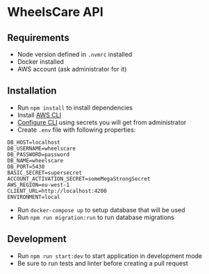 # WheelsCare API

## Requirements
- Node version defined in `.nvmrc` installed
- Docker installed
- AWS account (ask administrator for it)

## Installation
- Run `npm install` to install dependencies
- Install [AWS CLI](https://docs.aws.amazon.com/cli/latest/userguide/install-cliv1.html)
- [Configure CLI](https://docs.aws.amazon.com/cli/latest/userguide/cli-chap-configure.html#cli-quick-configuration) using secrets you will get from administrator
- Create `.env` file with following properties:
```
DB_HOST=localhost
DB_USERNAME=wheelscare
DB_PASSWORD=password
DB_NAME=wheelscare
DB_PORT=5430
BASIC_SECRET=supersecret
ACCOUNT_ACTIVATION_SECRET=someMegaStrongSecret
AWS_REGION=eu-west-1
CLIENT_URL=http://localhost:4200
ENVIRONMENT=local
```
- Run `docker-compose up` to setup database that will be used
- Run `npm run migration:run` to run database migrations

## Development
- Run `npm run start:dev` to start application in development mode
- Be sure to run tests and linter before creating a pull request

